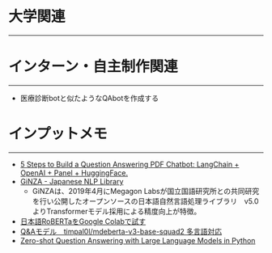 # 大学関連
* * *
# インターン・自主制作関連
* * *
- 医療診断botと似たようなQAbotを作成する
# インプットメモ
* * *
- [5 Steps to Build a Question Answering PDF Chatbot: LangChain + OpenAI + Panel + HuggingFace.](https://www.youtube.com/watch?v=IvEh7A308FU&ab_channel=SophiaYang)
- [GiNZA - Japanese NLP Library](https://megagonlabs.github.io/ginza/)
  - GiNZAは、2019年4月にMegagon Labsが国立国語研究所との共同研究を行い公開したオープンソースの日本語自然言語処理ライブラリ　v5.0よりTransformerモデル採用による精度向上が特徴。
- [日本語RoBERTaをGoogle Colabで試す](https://zenn.dev/tyaahan/articles/a8d9990000000)
- [Q&Aモデル　timpal0l/mdeberta-v3-base-squad2 多言語対応](https://huggingface.co/timpal0l/mdeberta-v3-base-squad2)
- [Zero-shot Question Answering with Large Language Models in Python](https://medium.com/nlplanet/zero-shot-question-answering-with-large-language-models-in-python-9964c55c3b38)
